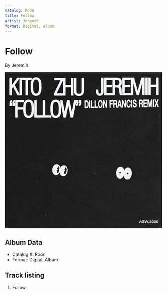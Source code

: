 ```yaml
---
catalog: Roon
title: Follow
artist: Jeremih
format: Digital, Album
---
```


# Follow

By Jeremih

![](../../assets/albumcovers/Jeremih-Follow.png)

## Album Data

- Catalog #: Roon
- Format: Digital, Album


## Track listing


1. Follow

